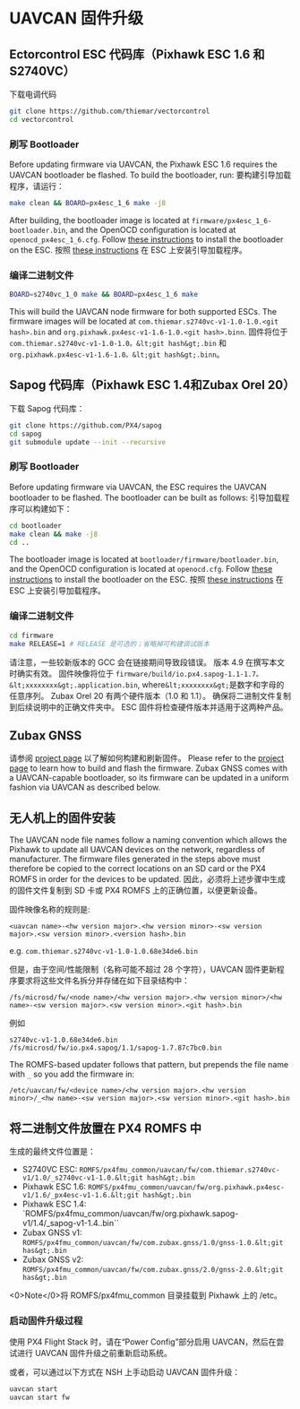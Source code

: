 # UAVCAN 固件升级

## Ectorcontrol ESC 代码库（Pixhawk ESC 1.6 和 S2740VC）

下载电调代码

```sh
git clone https://github.com/thiemar/vectorcontrol
cd vectorcontrol
```

### 刷写 Bootloader

Before updating firmware via UAVCAN, the Pixhawk ESC 1.6 requires the UAVCAN bootloader be flashed. To build the bootloader, run: 要构建引导加载程序，请运行：

```sh
make clean && BOARD=px4esc_1_6 make -j8
```

After building, the bootloader image is located at `firmware/px4esc_1_6-bootloader.bin`, and the OpenOCD configuration is located at `openocd_px4esc_1_6.cfg`. Follow [these instructions](../uavcan/bootloader_installation.md) to install the bootloader on the ESC. 按照 [these instructions](../uavcan/bootloader_installation.md) 在 ESC 上安装引导加载程序。

### 编译二进制文件

```sh
BOARD=s2740vc_1_0 make && BOARD=px4esc_1_6 make
```

This will build the UAVCAN node firmware for both supported ESCs. The firmware images will be located at `com.thiemar.s2740vc-v1-1.0-1.0.<git hash>.bin` and `org.pixhawk.px4esc-v1-1.6-1.0.<git hash>.binn`. 固件将位于 `com.thiemar.s2740vc-v1-1.0-1.0。&lt;git hash&gt;.bin` 和 `org.pixhawk.px4esc-v1-1.6-1.0。&lt;git hash&gt;.binn`。

## Sapog 代码库（Pixhawk ESC 1.4和Zubax Orel 20）

下载 Sapog 代码库：

```sh
git clone https://github.com/PX4/sapog
cd sapog
git submodule update --init --recursive
```

### 刷写 Bootloader

Before updating firmware via UAVCAN, the ESC requires the UAVCAN bootloader to be flashed. The bootloader can be built as follows: 引导加载程序可以构建如下：

```sh
cd bootloader
make clean && make -j8
cd ..
```

The bootloader image is located at `bootloader/firmware/bootloader.bin`, and the OpenOCD configuration is located at `openocd.cfg`. Follow [these instructions](../uavcan/bootloader_installation.md) to install the bootloader on the ESC. 按照 [these instructions](../uavcan/bootloader_installation.md) 在 ESC 上安装引导加载程序。

### 编译二进制文件

```sh
cd firmware
make RELEASE=1 # RELEASE 是可选的；省略掉可构建调试版本
```

请注意，一些较新版本的 GCC 会在链接期间导致段错误。 版本 4.9 在撰写本文时确实有效。 固件映像将位于 `firmware/build/io.px4.sapog-1.1-1.7。&lt;xxxxxxxx&gt;.application.bin`, where`&lt;xxxxxxxx&gt;`是数字和字母的任意序列。 Zubax Orel 20 有两个硬件版本（1.0 和 1.1）。 确保将二进制文件复制到后续说明中的正确文件夹中。 ESC 固件将检查硬件版本并适用于这两种产品。

## Zubax GNSS

请参阅 [project page](https://github.com/Zubax/zubax_gnss) 以了解如何构建和刷新固件。 Please refer to the [project page](https://github.com/Zubax/zubax_gnss) to learn how to build and flash the firmware. Zubax GNSS comes with a UAVCAN-capable bootloader, so its firmware can be updated in a uniform fashion via UAVCAN as described below.

## 无人机上的固件安装

The UAVCAN node file names follow a naming convention which allows the Pixhawk to update all UAVCAN devices on the network, regardless of manufacturer. The firmware files generated in the steps above must therefore be copied to the correct locations on an SD card or the PX4 ROMFS in order for the devices to be updated. 因此，必须将上述步骤中生成的固件文件复制到 SD 卡或 PX4 ROMFS 上的正确位置，以便更新设备。

固件映像名称的规则是:

```
<uavcan name>-<hw version major>.<hw version minor>-<sw version major>.<sw version minor>.<version hash>.bin
```

e.g. `com.thiemar.s2740vc-v1-1.0-1.0.68e34de6.bin`

但是，由于空间/性能限制（名称可能不超过 28 个字符），UAVCAN 固件更新程序要求将这些文件名拆分并存储在如下目录结构中：

```
/fs/microsd/fw/<node name>/<hw version major>.<hw version minor>/<hw name>-<sw version major>.<sw version minor>.<git hash>.bin
```

例如
```
s2740vc-v1-1.0.68e34de6.bin 
/fs/microsd/fw/io.px4.sapog/1.1/sapog-1.7.87c7bc0.bin
```

The ROMFS-based updater follows that pattern, but prepends the file name with `_` so you add the firmware in:

```
/etc/uavcan/fw/<device name>/<hw version major>.<hw version minor>/_<hw name>-<sw version major>.<sw version minor>.<git hash>.bin
```

## 将二进制文件放置在 PX4 ROMFS 中

生成的最终文件位置是：

* S2740VC ESC: `ROMFS/px4fmu_common/uavcan/fw/com.thiemar.s2740vc-v1/1.0/_s2740vc-v1-1.0.&lt;git hash&gt;.bin`
* Pixhawk ESC 1.6: `ROMFS/px4fmu_common/uavcan/fw/org.pixhawk.px4esc-v1/1.6/_px4esc-v1-1.6.&lt;git hash&gt;.bin`
* Pixhawk ESC 1.4: `ROMFS/px4fmu_common/uavcan/fw/org.pixhawk.sapog-v1/1.4/_sapog-v1-1.4.<git hash>.bin``
* Zubax GNSS v1: `ROMFS/px4fmu_common/uavcan/fw/com.zubax.gnss/1.0/gnss-1.0.&lt;git has&gt;.bin`
* Zubax GNSS v2: `ROMFS/px4fmu_common/uavcan/fw/com.zubax.gnss/2.0/gnss-2.0.&lt;git has&gt;.bin`

<0>Note</0>将 ROMFS/px4fmu_common 目录挂载到 Pixhawk 上的 /etc。

### 启动固件升级过程


使用 PX4 Flight Stack 时，请在“Power Config”部分启用 UAVCAN，然后在尝试进行 UAVCAN 固件升级之前重新启动系统。


或者，可以通过以下方式在 NSH 上手动启动 UAVCAN 固件升级：

```sh
uavcan start
uavcan start fw
```
